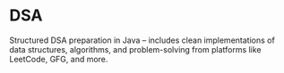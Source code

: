 # DSA
Structured DSA preparation in Java – includes clean implementations of data structures, algorithms, and problem-solving from platforms like LeetCode, GFG, and more.
